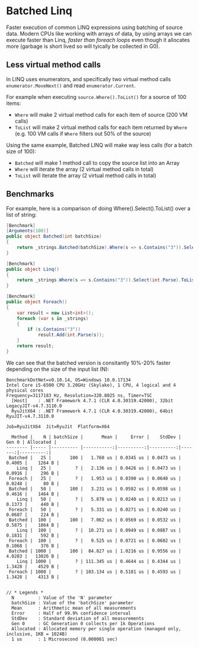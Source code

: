 ﻿# Batched Linq

Faster execution of common LINQ expressions using batching of source data.
Modern CPUs like working with arrays of data, by using arrays we can execute 
faster than Linq, *faster than foreach loops* even though it allocates more 
(garbage is short lived so will tyically be collected in G0).

## Less virtual method calls

In LINQ uses enumerators, and specifically two virtual method calls `enumerator.MoveNext()` and read `enumerator.Current`.

For example when executing `source.Where().ToList()` for a source of 100 items:
* `Where` will make 2 virtual method calls for each item of source (200 VM calls)
* `ToList` will make 2 virtual method calls for each item returned by `Where` (e.g. 100 VM calls if `Where` filters out 50% of the source)

Using the same example, Batched LINQ will make way less calls (for a batch size of 100):
* `Batched` will make 1 method call to copy the source list into an Array
* `Where` will iterate the array (2 virtual method calls in total)
* `ToList` will iterate the array (2 virtual method calls in total)

## Benchmarks

For example, here is a comparison of doing Where().Select().ToList() over a list of string:

```csharp
[Benchmark]
[Arguments(100)]
public object Batched(int batchSize)
{
    return _strings.Batched(batchSize).Where(s => s.Contains("3")).Select(int.Parse).ToList();
}

[Benchmark]
public object Linq()
{
    return _strings.Where(s => s.Contains("3")).Select(int.Parse).ToList();
}

[Benchmark]
public object Foreach()
{
    var result = new List<int>();
    foreach (var s in _strings)
    {
        if (s.Contains("3"))
            result.Add(int.Parse(s));
    }
    return result;
}

```

We can see that the batched version is consitantly 10%-20% faster depending on the size of the input list (N):
```
BenchmarkDotNet=v0.10.14, OS=Windows 10.0.17134
Intel Core i5-6500 CPU 3.20GHz (Skylake), 1 CPU, 4 logical and 4 physical cores
Frequency=3117183 Hz, Resolution=320.8025 ns, Timer=TSC
  [Host]    : .NET Framework 4.7.1 (CLR 4.0.30319.42000), 32bit LegacyJIT-v4.7.3110.0
  RyuJitX64 : .NET Framework 4.7.1 (CLR 4.0.30319.42000), 64bit RyuJIT-v4.7.3110.0

Job=RyuJitX64  Jit=RyuJit  Platform=X64

  Method |    N | batchSize |       Mean |     Error |    StdDev |  Gen 0 | Allocated |
-------- |----- |---------- |-----------:|----------:|----------:|-------:|----------:|
 Batched |   25 |       100 |   1.760 us | 0.0345 us | 0.0473 us | 0.4005 |    1264 B |
    Linq |   25 |         ? |   2.136 us | 0.0426 us | 0.0473 us | 0.0916 |     296 B |
 Foreach |   25 |         ? |   1.953 us | 0.0390 us | 0.0640 us | 0.0248 |      80 B |
 Batched |   50 |       100 |   3.231 us | 0.0582 us | 0.0598 us | 0.4616 |    1464 B |
    Linq |   50 |         ? |   5.878 us | 0.0240 us | 0.0213 us | 0.1373 |     440 B |
 Foreach |   50 |         ? |   5.331 us | 0.0271 us | 0.0240 us | 0.0687 |     224 B |
 Batched |  100 |       100 |   7.062 us | 0.0569 us | 0.0532 us | 0.5875 |    1864 B |
    Linq |  100 |         ? |  10.271 us | 0.0949 us | 0.0887 us | 0.1831 |     592 B |
 Foreach |  100 |         ? |   9.525 us | 0.0721 us | 0.0602 us | 0.1068 |     376 B |
 Batched | 1000 |       100 |  84.827 us | 1.0216 us | 0.9556 us | 4.0283 |   13026 B |
    Linq | 1000 |         ? | 111.345 us | 0.4644 us | 0.4344 us | 1.3428 |    4529 B |
 Foreach | 1000 |         ? | 103.134 us | 0.5181 us | 0.4593 us | 1.3428 |    4313 B |


// * Legends *
  N         : Value of the 'N' parameter
  batchSize : Value of the 'batchSize' parameter
  Mean      : Arithmetic mean of all measurements
  Error     : Half of 99.9% confidence interval
  StdDev    : Standard deviation of all measurements
  Gen 0     : GC Generation 0 collects per 1k Operations
  Allocated : Allocated memory per single operation (managed only, inclusive, 1KB = 1024B)
  1 us      : 1 Microsecond (0.000001 sec)
  ```
